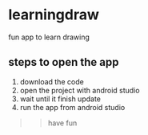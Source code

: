 # learningdraw
fun app to learn drawing

## steps to open the app
1. download the code
2. open the project with android studio 
3. wait until it finish update
4. run the app from android studio
>> have fun 
